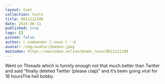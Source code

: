 ```yaml
---
layout: toot
collection: toots
title: 0811121100
date: 2024-08-11
published: true
tags: []
pinned: false
author: ⸸ commander ░ nova ⸸ :~$
avatar: /img/avatar/daemon.jpeg
mastodon: https://mastodon.online/@cmdr_nova/0811121100
---
```


Went on Threads which is funnily enough not that much better than Twitter and said “finally deleted Twitter (please clap)” and it’s been going viral for 16 hoursThe hell bobby
